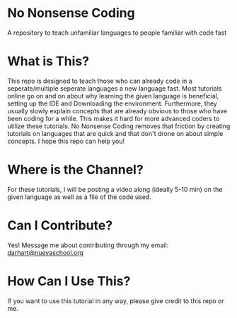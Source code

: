 # No Nonsense Coding
A repository to teach unfamiliar languages to people familiar with code fast


# What is This?

This repo is designed to teach those who can already code in a seperate/multiple seperate languages a new language fast. Most tutorials online go on and on about why learning the given language is beneficial, setting up the IDE and Downloading the environment. Furthermore, they usually slowly explain concepts that are already obvious to those who have been coding for a while. This makes it hard for more advanced coders to utilize these tutorials. No Nonsense Coding removes that friction by creating tutorials on languages that are quick and that don't drone on about simple concepts. I hope this repo can help you!

# Where is the Channel?

For these tutorials, I will be posting a video along (ideally 5-10 min) on the given language as well as a file of the code used. 

# Can I Contribute?

Yes! Message me about contributing through my email: darhart@nuevaschool.org

# How Can I Use This?

If you want to use this tutorial in any way, please give credit to this repo or me.

